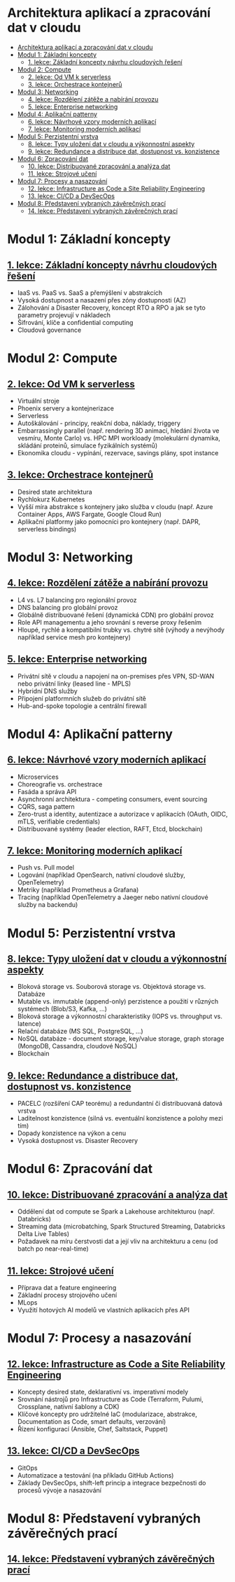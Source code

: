 # Architektura aplikací a zpracování dat v cloudu
- [Architektura aplikací a zpracování dat v cloudu](#architektura-aplikací-a-zpracování-dat-v-cloudu)
- [Modul 1: Základní koncepty](#modul-1-základní-koncepty)
  - [1. lekce: Základní koncepty návrhu cloudových řešení](#1-lekce-základní-koncepty-návrhu-cloudových-řešení)
- [Modul 2: Compute](#modul-2-compute)
  - [2. lekce: Od VM k serverless](#2-lekce-od-vm-k-serverless)
  - [3. lekce: Orchestrace kontejnerů](#3-lekce-orchestrace-kontejnerů)
- [Modul 3: Networking](#modul-3-networking)
  - [4. lekce: Rozdělení zátěže a nabírání provozu](#4-lekce-rozdělení-zátěže-a-nabírání-provozu)
  - [5. lekce: Enterprise networking](#5-lekce-enterprise-networking)
- [Modul 4: Aplikační patterny](#modul-4-aplikační-patterny)
  - [6. lekce: Návrhové vzory moderních aplikací](#6-lekce-návrhové-vzory-moderních-aplikací)
  - [7. lekce: Monitoring moderních aplikací](#7-lekce-monitoring-moderních-aplikací)
- [Modul 5: Perzistentní vrstva](#modul-5-perzistentní-vrstva)
  - [8. lekce: Typy uložení dat v cloudu a výkonnostní aspekty](#8-lekce-typy-uložení-dat-v-cloudu-a-výkonnostní-aspekty)
  - [9. lekce: Redundance a distribuce dat, dostupnost vs. konzistence](#9-lekce-redundance-a-distribuce-dat-dostupnost-vs-konzistence)
- [Modul 6: Zpracování dat](#modul-6-zpracování-dat)
  - [10. lekce: Distribuované zpracování a analýza dat](#10-lekce-distribuované-zpracování-a-analýza-dat)
  - [11. lekce: Strojové učení](#11-lekce-strojové-učení)
- [Modul 7: Procesy a nasazování](#modul-7-procesy-a-nasazování)
  - [12. lekce: Infrastructure as Code a Site Reliability Engineering](#12-lekce-infrastructure-as-code-a-site-reliability-engineering)
  - [13. lekce: CI/CD a DevSecOps](#13-lekce-cicd-a-devsecops)
- [Modul 8: Představení vybraných závěrečných prací](#modul-8-představení-vybraných-závěrečných-prací)
  - [14. lekce: Představení vybraných závěrečných prací](#14-lekce-představení-vybraných-závěrečných-prací)


# Modul 1: Základní koncepty

## [1. lekce: Základní koncepty návrhu cloudových řešení](Lekce_01/README.md)
- IaaS vs. PaaS vs. SaaS a přemýšlení v abstrakcích
- Vysoká dostupnost a nasazení přes zóny dostupnosti (AZ)
- Zálohování a Disaster Recovery, koncept RTO a RPO a jak se tyto parametry projevují v nákladech
- Šifrování, klíče a confidential computing
- Cloudová governance 

# Modul 2: Compute

## [2. lekce: Od VM k serverless](Lekce_02/README.md)
- Virtuální stroje
- Phoenix servery a kontejnerizace
- Serverless
- Autoškálování - principy, reakční doba, náklady, triggery
- Embarrassingly parallel (např. rendering 3D animací, hledání života ve vesmíru, Monte Carlo) vs. HPC MPI workloady (molekulární dynamika, skládání proteinů, simulace fyzikálních systémů)
- Ekonomika cloudu - vypínání, rezervace, savings plány, spot instance

## [3. lekce: Orchestrace kontejnerů](Lekce_03/README.md)
- Desired state architektura
- Rychlokurz Kubernetes
- Vyšší míra abstrakce s kontejnery jako služba v cloudu (např. Azure Container Apps, AWS Fargate, Google Cloud Run)
- Aplikační platformy jako pomocníci pro kontejnery (např. DAPR, serverless bindings)

# Modul 3: Networking

## [4. lekce: Rozdělení zátěže a nabírání provozu](Lekce_04/README.md)
- L4 vs. L7 balancing pro regionální provoz
- DNS balancing pro globální provoz
- Globálně distribuované řešení (dynamická CDN) pro globální provoz
- Role API managementu a jeho srovnání s reverse proxy řešením
- Hloupé, rychlé a kompatibilní trubky vs. chytré sítě (výhody a nevýhody například service mesh pro kontejnery)

## [5. lekce: Enterprise networking](Lekce_05/README.md)
- Privátní sítě v cloudu a napojení na on-premises přes VPN, SD-WAN nebo privátní linky (leased line - MPLS)
- Hybridní DNS služby
- Připojení platformních služeb do privátní sítě
- Hub-and-spoke topologie a centrální firewall

# Modul 4: Aplikační patterny

## [6. lekce: Návrhové vzory moderních aplikací](Lekce_06/README.md)
- Microservices
- Choreografie vs. orchestrace
- Fasáda a správa API
- Asynchronní architektura - competing consumers, event sourcing
- CQRS, saga pattern
- Zero-trust a identity, autentizace a autorizace v aplikacích (OAuth, OIDC, mTLS, verifiable credentials)
- Distribuované systémy (leader election, RAFT, Etcd, blockchain)

## [7. lekce: Monitoring moderních aplikací](Lekce_07/README.md)
- Push vs. Pull model
- Logování (například OpenSearch, nativní cloudové služby, OpenTelemetry)
- Metriky (například Prometheus a Grafana)
- Tracing (například OpenTelemetry a Jaeger nebo nativní cloudové služby na backendu)

# Modul 5: Perzistentní vrstva

## [8. lekce: Typy uložení dat v cloudu a výkonnostní aspekty](Lekce_08/README.md)
- Bloková storage vs. Souborová storage vs. Objektová storage vs. Databáze
- Mutable vs. immutable (append-only) perzistence a použití v různých systémech (Blob/S3, Kafka, ...)
- Bloková storage a výkonnostní charakteristiky (IOPS vs. throughput vs. latence)
- Relační databáze (MS SQL, PostgreSQL, ...)
- NoSQL databáze - document storage, key/value storage, graph storage (MongoDB, Cassandra, cloudové NoSQL)
- Blockchain

## [9. lekce: Redundance a distribuce dat, dostupnost vs. konzistence](Lekce_09/README.md)
- PACELC (rozšíření CAP teorému) a redundantní či distribuovaná datová vrstva
- Laditelnost konzistence (silná vs. eventuální konzistence a polohy mezi tím)
- Dopady konzistence na výkon a cenu
- Vysoká dostupnost vs. Disaster Recovery

# Modul 6: Zpracování dat

## [10. lekce: Distribuované zpracování a analýza dat](Lekce_10/README.md)
- Oddělení dat od compute se Spark a Lakehouse architekturou (např. Databricks)
- Streaming data (microbatching, Spark Structured Streaming, Databricks Delta Live Tables)
- Požadavek na míru čerstvosti dat a její vliv na architekturu a cenu (od batch po near-real-time)

## [11. lekce: Strojové učení](Lekce_11/README.md)
- Příprava dat a feature engineering
- Základní procesy strojového učení
- MLops
- Využití hotových AI modelů ve vlastních aplikacích přes API

# Modul 7: Procesy a nasazování

## [12. lekce: Infrastructure as Code a Site Reliability Engineering](Lekce_12/README.md) 
- Koncepty desired state, deklarativní vs. imperativní modely
- Srovnání nástrojů pro Infrastructure as Code (Terraform, Pulumi, Crossplane, nativní šablony a CDK)
- Klíčové koncepty pro udržitelné IaC (modularizace, abstrakce, Documentation as Code, smart defaults, verzování)
- Řízení konfigurací (Ansible, Chef, Saltstack, Puppet)

## [13. lekce: CI/CD a DevSecOps](Lekce_13/README.md)
- GitOps
- Automatizace a testování (na příkladu GitHub Actions)
- Základy DevSecOps, shift-left princip a integrace bezpečnosti do procesů vývoje a nasazování

# Modul 8: Představení vybraných závěrečných prací 

## [14. lekce: Představení vybraných závěrečných prací](Lekce_14/README.md) 

